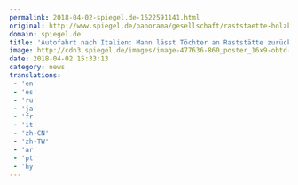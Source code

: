 ```yaml
---
permalink: 2018-04-02-spiegel.de-1522591141.html
original: http://www.spiegel.de/panorama/gesellschaft/raststaette-holzkirchen-sued-mann-laesst-zwei-toechter-zurueck-a-1200910.html#ref=rss
domain: spiegel.de
title: 'Autofahrt nach Italien: Mann lässt Töchter an Raststätte zurück - SPIEGEL ONLINE - Panorama'
image: http://cdn3.spiegel.de/images/image-477636-860_poster_16x9-obtd-477636.jpg
date: 2018-04-02 15:33:13
category: news
translations: 
 - 'en'
 - 'es'
 - 'ru'
 - 'ja'
 - 'fr'
 - 'it'
 - 'zh-CN'
 - 'zh-TW'
 - 'ar'
 - 'pt'
 - 'hy'
---
```



